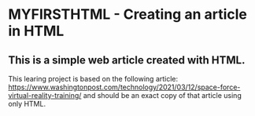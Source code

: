 # MYFIRSTHTML - Creating an article in HTML
## This is a simple web article created with HTML.

This learing project is based on the following article: https://www.washingtonpost.com/technology/2021/03/12/space-force-virtual-reality-training/  and should be an exact copy of that article using only HTML.